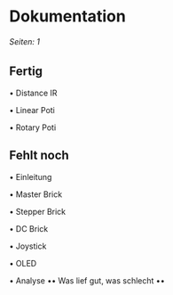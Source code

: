 # Dokumentation
###### Seiten: 1
## Fertig
• Distance IR

• Linear Poti

• Rotary Poti
## Fehlt noch
• Einleitung

• Master Brick

• Stepper Brick

• DC Brick

• Joystick

• OLED

• Analyse
•• Was lief gut, was schlecht
••  
